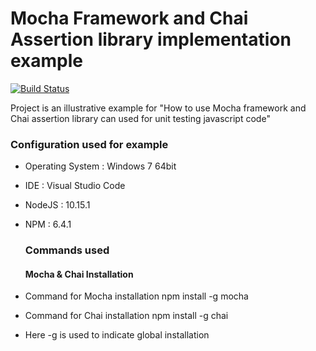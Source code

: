 # Mocha Framework and Chai Assertion library implementation example

[![Build Status](https://travis-ci.org/joemccann/dillinger.svg?branch=master)](https://travis-ci.org/joemccann/dillinger)

Project is an illustrative example for "How to use Mocha framework and Chai assertion library can used for unit testing javascript code"

  ###  Configuration used for example
- Operating System : Windows 7 64bit
- IDE : Visual Studio Code
- NodeJS : 10.15.1
- NPM : 6.4.1

  ###  Commands used 
  
  #### Mocha & Chai Installation
- Command for Mocha installation
    npm install -g mocha
    
- Command for Chai installation 
    npm install -g chai
    
- Here -g is used to indicate global installation
